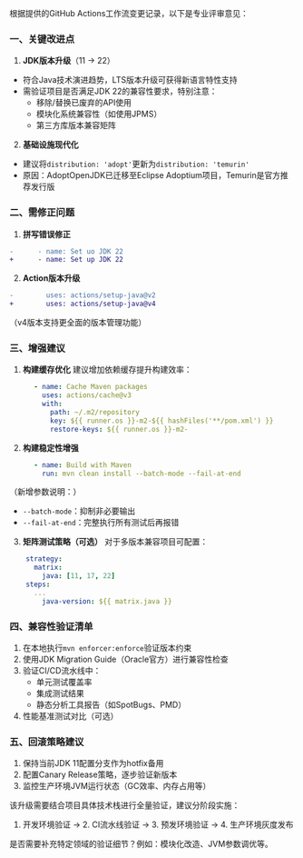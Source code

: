 根据提供的GitHub Actions工作流变更记录，以下是专业评审意见：

### 一、关键改进点
1. **JDK版本升级**（11 → 22）
- 符合Java技术演进趋势，LTS版本升级可获得新语言特性支持
- 需验证项目是否满足JDK 22的兼容性要求，特别注意：
  - 移除/替换已废弃的API使用
  - 模块化系统兼容性（如使用JPMS）
  - 第三方库版本兼容矩阵

2. **基础设施现代化**
- 建议将`distribution: 'adopt'`更新为`distribution: 'temurin'`
- 原因：AdoptOpenJDK已迁移至Eclipse Adoptium项目，Temurin是官方推荐发行版

### 二、需修正问题
1. **拼写错误修正**
```diff
-      - name: Set uo JDK 22
+      - name: Set up JDK 22
```

2. **Action版本升级**
```diff
-        uses: actions/setup-java@v2
+        uses: actions/setup-java@v4
```
（v4版本支持更全面的版本管理功能）

### 三、增强建议
1. **构建缓存优化**
建议增加依赖缓存提升构建效率：
```yaml
      - name: Cache Maven packages
        uses: actions/cache@v3
        with:
          path: ~/.m2/repository
          key: ${{ runner.os }}-m2-${{ hashFiles('**/pom.xml') }}
          restore-keys: ${{ runner.os }}-m2-
```

2. **构建稳定性增强**
```yaml
      - name: Build with Maven
        run: mvn clean install --batch-mode --fail-at-end
```
（新增参数说明：）
- `--batch-mode`：抑制非必要输出
- `--fail-at-end`：完整执行所有测试后再报错

3. **矩阵测试策略（可选）**
对于多版本兼容项目可配置：
```yaml
    strategy:
      matrix:
        java: [11, 17, 22]
    steps:
      ...
        java-version: ${{ matrix.java }}
```

### 四、兼容性验证清单
1. 在本地执行`mvn enforcer:enforce`验证版本约束
2. 使用JDK Migration Guide（Oracle官方）进行兼容性检查
3. 验证CI/CD流水线中：
   - 单元测试覆盖率
   - 集成测试结果
   - 静态分析工具报告（如SpotBugs、PMD）
4. 性能基准测试对比（可选）

### 五、回滚策略建议
1. 保持当前JDK 11配置分支作为hotfix备用
2. 配置Canary Release策略，逐步验证新版本
3. 监控生产环境JVM运行状态（GC效率、内存占用等）

该升级需要结合项目具体技术栈进行全量验证，建议分阶段实施：
1. 开发环境验证 → 2. CI流水线验证 → 3. 预发环境验证 → 4. 生产环境灰度发布

是否需要补充特定领域的验证细节？例如：模块化改造、JVM参数调优等。
